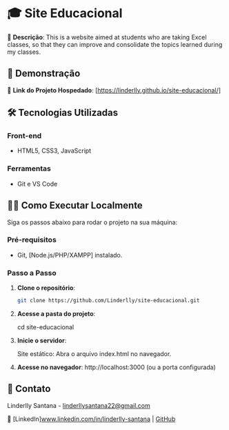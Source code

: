 # 🎓 Site Educacional  

📌 **Descrição**: This is a website aimed at students who are taking Excel classes, so that they can improve and consolidate the topics learned during my classes. 

## 🚀 Demonstração  
🔗 **Link do Projeto Hospedado**: [https://linderlly.github.io/site-educacional/]

## 🛠️ Tecnologias Utilizadas 

### Front-end  
- HTML5, CSS3, JavaScript  

### Ferramentas  
- Git e VS Code

## 🧑‍💻 Como Executar Localmente  
Siga os passos abaixo para rodar o projeto na sua máquina:  

### Pré-requisitos  
- Git, [Node.js/PHP/XAMPP] instalado.  

### Passo a Passo  
1. **Clone o repositório**:  
   ```bash
   git clone https://github.com/Linderlly/site-educacional.git

2. **Acesse a pasta do projeto**:

    cd site-educacional

3. **Inicie o servidor**:

    Site estático: Abra o arquivo index.html no navegador.

4. **Acesse no navegador**:
    http://localhost:3000 (ou a porta configurada)

## 📧 Contato
Linderlly Santana - linderllysantana22@gmail.com

🔗 [LinkedIn]www.linkedin.com/in/linderlly-santana | [GitHub](https://github.com/Linderlly)